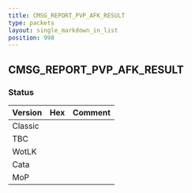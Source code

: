 ```yaml
---
title: CMSG_REPORT_PVP_AFK_RESULT
type: packets
layout: single_markdown_in_list
position: 998
---
```


## CMSG_REPORT_PVP_AFK_RESULT

### Status

Version    | Hex        | Comment
---------- | ---------- | ---------- 
Classic    |            |
TBC        |            |
WotLK      |            |
Cata       |            |
MoP        |            |